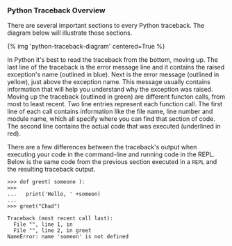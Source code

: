 
### Python Traceback Overview

There are several important sections to every Python traceback. The diagram below will illustrate those sections.

{% img 'python-traceback-diagram' centered=True %}

In Python it's best to read the traceback from the bottom, moving up. The last line of the traceback is the error message line and it contains the raised exception's name (outlined in blue). Next is the error message (outlined in yellow), just above the exception name. This message usually contains information that will help you understand why the exception was raised. Moving up the traceback (outlined in green) are different functon calls, from most to least recent. Two line entries represent each function call. The first line of each call contains information like the file name, line number and module name, which all specify where you can find that section of code. The second line contains the actual code that was executed (underlined in red).

There are a few differences between the traceback's output when executing your code in the command-line and running code in the REPL. Below is the same code from the previous section executed in a `REPL` and the resulting traceback output.

```pycon
>>> def greet( someone ):
>>>
...   print('Hello, ' +someon)
... 
>>> greet("Chad")

Traceback (most recent call last):
  File "", line 1, in 
  File "", line 2, in greet
NameError: name 'someon' is not defined
```
